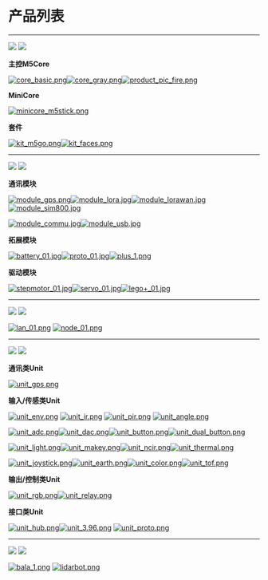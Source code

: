 # 产品列表

***

<img src='assets/img/product_pics/1.jpg'> <img src='assets/img/product_pics/cores.png'>

**主控M5Core**

[![core_basic.png](http://m5-docs.oss-cn-shenzhen.aliyuncs.com/docs/assets/img/product_pics/pictures_for_homepage/cores/core_basic.png)](zh_CN/core/basic)[![core_gray.png](http://m5-docs.oss-cn-shenzhen.aliyuncs.com/docs/assets/img/product_pics/pictures_for_homepage/cores/core_gray.png)](zh_CN/core/gray)[![product_pic_fire.png](http://m5-docs.oss-cn-shenzhen.aliyuncs.com/docs/assets/img/product_pics/pictures_for_homepage/cores/core_fire.png)](zh_CN/core/fire)

**MiniCore**

[![minicore_m5stick.png](http://m5-docs.oss-cn-shenzhen.aliyuncs.com/docs/assets/img/product_pics/pictures_for_homepage/cores/minicore_m5stick.png)](zh_CN/core/m5stick)

**套件**

[![kit_m5go.png](http://m5-docs.oss-cn-shenzhen.aliyuncs.com/docs/assets/img/product_pics/pictures_for_homepage/cores/kit_m5go.png)](zh_CN/core/m5go_iot_starter_kit)[![kit_faces.png](http://m5-docs.oss-cn-shenzhen.aliyuncs.com/docs/assets/img/product_pics/pictures_for_homepage/cores/kit_faces.png)](zh_CN/core/face_kit)

***

<img src='assets/img/product_pics/2.jpg'> <img src='assets/img/product_pics/module.png'>

**通讯模块**

[![module_gps.png](http://m5-docs.oss-cn-shenzhen.aliyuncs.com/docs/assets/img/product_pics/pictures_for_homepage/modules/module_gps.png)](zh_CN/module/gps)[![module_lora.jpg](https://i.loli.net/2018/12/13/5c12161755792.jpg)](zh_CN/module/lora)[![module_lorawan.jpg](https://i.loli.net/2018/12/13/5c1216c437a6c.jpg)](zh_CN/module/lorawan)[![module_sim800.jpg](https://i.loli.net/2018/12/13/5c12165b1bc66.jpg)](zh_CN/module/sim800)

[![module_commu.jpg](https://i.loli.net/2018/12/13/5c121675145ca.jpg)](zh_CN/module/commu)[![module_usb.jpg](https://i.loli.net/2018/12/13/5c1216928954a.jpg)](zh_CN/module/usb)

**拓展模块**

[![battery_01.jpg](https://i.loli.net/2018/12/13/5c121754d1485.jpg)](zh_CN/module/battery)[![proto_01.jpg](https://i.loli.net/2018/12/13/5c12175690f25.jpg)](zh_CN/module/proto)[![plus_1.png](https://i.loli.net/2018/12/13/5c121789cd9f9.png)](zh_CN/module/plus)

**驱动模块**

[![stepmotor_01.jpg](https://i.loli.net/2018/12/13/5c1217aa25a91.jpg)](zh_CN/module/stepmotor)[![servo_01.jpg](https://i.loli.net/2018/12/13/5c1217abb1cd9.jpg)](zh_CN/module/servo)[![lego+_01.jpg](https://i.loli.net/2018/12/13/5c1217c0e98b7.jpg)](zh_CN/module/lego_plus)

***

<img src='assets/img/product_pics/5.jpg'> <img src='assets/img/product_pics/bases.png'>

[![lan_01.png](https://i.loli.net/2018/12/13/5c1223ee16411.png)](zh_CN/base/lan_base) [![node_01.png](https://i.loli.net/2018/12/13/5c1223fd8d2cb.png)](zh_CN/base/node_base)

<!-- [![plc_01.png](https://i.loli.net/2018/12/13/5c122411a87d1.png)](zh_CN/base/plc_base) -->

***

<img src='assets/img/product_pics/3.jpg'> <img src='assets/img/product_pics/unit.png'>

**通讯类Unit**

[![unit_gps.png](http://m5-docs.oss-cn-shenzhen.aliyuncs.com/docs/assets/img/product_pics/pictures_for_homepage/units/unit_gps.png)](zh_CN/unit/gps)

**输入/传感类Unit**

[![unit_env.png](http://m5-docs.oss-cn-shenzhen.aliyuncs.com/docs/assets/img/product_pics/pictures_for_homepage/units/unit_env.png)](zh_CN/unit/env) [![unit_ir.png](http://m5-docs.oss-cn-shenzhen.aliyuncs.com/docs/assets/img/product_pics/pictures_for_homepage/units/unit_ir.png)](zh_CN/unit/ir) [![unit_pir.png](http://m5-docs.oss-cn-shenzhen.aliyuncs.com/docs/assets/img/product_pics/pictures_for_homepage/units/unit_pir.png)](zh_CN/unit/pir) [![unit_angle.png](http://m5-docs.oss-cn-shenzhen.aliyuncs.com/docs/assets/img/product_pics/pictures_for_homepage/units/unit_angle.png)](zh_CN/unit/angle)

[![unit_adc.png](http://m5-docs.oss-cn-shenzhen.aliyuncs.com/docs/assets/img/product_pics/pictures_for_homepage/units/unit_adc.png)](zh_CN/unit/adc)[![unit_dac.png](http://m5-docs.oss-cn-shenzhen.aliyuncs.com/docs/assets/img/product_pics/pictures_for_homepage/units/unit_dac.png)](zh_CN/unit/dac)[![unit_button.png](http://m5-docs.oss-cn-shenzhen.aliyuncs.com/docs/assets/img/product_pics/pictures_for_homepage/units/unit_button.png)](zh_CN/unit/button)[![unit_dual_button.png](http://m5-docs.oss-cn-shenzhen.aliyuncs.com/docs/assets/img/product_pics/pictures_for_homepage/units/unit_dual_button.png)](zh_CN/unit/dual_button)

[![unit_light.png](http://m5-docs.oss-cn-shenzhen.aliyuncs.com/docs/assets/img/product_pics/pictures_for_homepage/units/unit_light.png)](zh_CN/unit/light)[![unit_makey.png](http://m5-docs.oss-cn-shenzhen.aliyuncs.com/docs/assets/img/product_pics/pictures_for_homepage/units/unit_makey.png)](zh_CN/unit/makey)[![unit_ncir.png](http://m5-docs.oss-cn-shenzhen.aliyuncs.com/docs/assets/img/product_pics/pictures_for_homepage/units/unit_ncir.png)](zh_CN/unit/ncir)[![unit_thermal.png](http://m5-docs.oss-cn-shenzhen.aliyuncs.com/docs/assets/img/product_pics/pictures_for_homepage/units/unit_thermal.png)](zh_CN/unit/thermal)

[![unit_joystick.png](http://m5-docs.oss-cn-shenzhen.aliyuncs.com/docs/assets/img/product_pics/pictures_for_homepage/units/unit_joystick.png)](zh_CN/unit/joystick)[![unit_earth.png](http://m5-docs.oss-cn-shenzhen.aliyuncs.com/docs/assets/img/product_pics/pictures_for_homepage/units/unit_earth.png)](zh_CN/unit/earth)[![unit_color.png](http://m5-docs.oss-cn-shenzhen.aliyuncs.com/docs/assets/img/product_pics/pictures_for_homepage/units/unit_color.png)](zh_CN/unit/color)[![unit_tof.png](http://m5-docs.oss-cn-shenzhen.aliyuncs.com/docs/assets/img/product_pics/pictures_for_homepage/units/unit_tof.png)](zh_CN/unit/tof)

<!-- [![unit_m5camera.png](http://m5-docs.oss-cn-shenzhen.aliyuncs.com/docs/assets/img/product_pics/pictures_for_homepage/units/unit_m5camera.png)](zh_CN/unit/m5camera) -->

<!-- [![unit_heart.png](http://m5-docs.oss-cn-shenzhen.aliyuncs.com/docs/assets/img/product_pics/pictures_for_homepage/units/unit_heart.png)](zh_CN/unit/heart) -->

**输出/控制类Unit**

[![unit_rgb.png](http://m5-docs.oss-cn-shenzhen.aliyuncs.com/docs/assets/img/product_pics/pictures_for_homepage/units/unit_rgb.png)](zh_CN/unit/rgb)[![unit_relay.png](http://m5-docs.oss-cn-shenzhen.aliyuncs.com/docs/assets/img/product_pics/pictures_for_homepage/units/unit_relay.png)](zh_CN/unit/relay)

<!-- [![unit_neopixel.png](http://m5-docs.oss-cn-shenzhen.aliyuncs.com/docs/assets/img/product_pics/pictures_for_homepage/units/unit_neopixel.png)](zh_CN/unit/neopixel) -->

**接口类Unit**

[![unit_hub.png](http://m5-docs.oss-cn-shenzhen.aliyuncs.com/docs/assets/img/product_pics/pictures_for_homepage/units/unit_hub.png)](zh_CN/unit/hub)[![unit_3.96.png](http://m5-docs.oss-cn-shenzhen.aliyuncs.com/docs/assets/img/product_pics/pictures_for_homepage/units/unit_396port.png)](zh_CN/unit/396port)
[![unit_proto.png](http://m5-docs.oss-cn-shenzhen.aliyuncs.com/docs/assets/img/product_pics/pictures_for_homepage/units/unit_proto.png)](zh_CN/unit/proto)

***

<img src='assets/img/product_pics/4.jpg'> <img src='assets/img/product_pics/application.png'>

[![bala_1.png](https://i.loli.net/2018/12/13/5c1224ba208bc.png)](zh_CN/app/bala) [![lidarbot.png](https://i.loli.net/2018/12/13/5c1224dbe9609.png)](zh_CN/app/lidarbot)


<!-- <img src='assets/img/product_pics/6.jpg'> <img src='assets/img/product_pics/tool.png'>

* [M5Stack USB Downloader](zh_CN/tool/usb_downloader) -->

<!-- GitHub Buttons -->
<script async defer src="https://buttons.github.io/buttons.js"></script>
